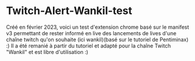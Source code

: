 # Twitch-Alert-Wankil-test
Créé en février 2023, voici un test d'extension chrome basé sur le manifest v3 permettant de rester informé en live des lancements de lives d'une chaîne twitch qu'on souhaite (ici wankil)(basé sur le tutoriel de Pentiminax) :)
Il a été remanié à partir du tutoriel et adapté pour la chaîne Twitch "Wankil" et est libre d'utilisation :)
